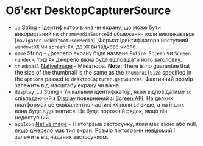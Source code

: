 # Об'єкт DesktopCapturerSource

* `id` String - Ідентифікатор вікна чи екрану, що може бути використаний як `chromeMediaSourceId` обмеження коли викликається [`navigator.webkitGetUserMedia`]. Формат ідентифікатора наступний `window:XX` чи `screen:XX`, де `XX` випадкове число.
* `name` String - Джерело екрану буде назване `Entire Screen` чи `Screen <index>`, тоді як джерело вікна буде відповідати його заголовку.
* `thumbnail` [NativeImage](../native-image.md) - Мініатюра. **Note:** There is no guarantee that the size of the thumbnail is the same as the `thumbnailSize` specified in the `options` passed to `desktopCapturer.getSources`. Фактичний розмір залежить від масштабу екрану чи вікна.
* `display_id` String - Унікальний ідентифікатор, який відповідатиме `id` співпадаючий з [Display](display.md) повернений зі [Screen API](../screen.md). На деяких платформах це еквівалентно частині `XX` поля `id` вище, а на інших вона буде відрізнятися. Це буде порожній рядок, якщо він недоступний.
* `appIcon` [NativeImage](../native-image.md) - Піктограма застосунку, який має вікно або null, якщо джерело має тип екран. Розмір піктограми невідомий і залежить від наданих застосунком.
